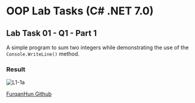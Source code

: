 # OOP Lab Tasks (C# .NET 7.0)

## Lab Task 01 - Q1 - Part 1

A simple program to sum two integers while demonstrating the use of the `Console.WriteLine()` method.

### Result

![L1-1a](..\Assets\L1-1a.png)

[FurqanHun Github](https://github.com/FurqanHun)